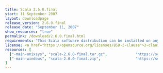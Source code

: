 ```yaml
---
title: Scala 2.6.0.final
start: 11 September 2007
layout: downloadpage
release_version: 2.6.0.final
release_date: "September 11, 2007"
show_resources: "true"
permalink: /download/2.6.0.final.html
requirements: "This Scala software distribution can be installed on any Unix-like or Windows system. It requires the Java runtime version 1.6 or 1.7."
license: <a href="https://opensource.org/licenses/BSD-3-Clause">3-clause BSD license</a>
resources: [
  ["-main-unixsys", "scala-2.6.0-final.tar.gz",             "https://scala-lang.org/files/archive/scala-2.6.0-final.tar.gz",                "Mac OS X, Unix, Cygwin",  "13 MB"],
  ["-main-windows", "scala-2.6.0-final.zip",                "https://scala-lang.org/files/archive/scala-2.6.0-final.zip",                   "Windows",                 "15 MB"]
]
---
```





